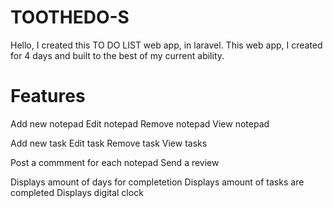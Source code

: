 # TOOTHEDO-S

Hello,
I created this TO DO LIST web app, in laravel. This web app, I created for 4 days
and built to the best of my current ability.

Features
===========================
Add new notepad
Edit notepad
Remove notepad
View notepad

Add new task
Edit task
Remove task
View tasks

Post a commment for each notepad
Send a review

Displays amount of days for completetion
Displays amount of tasks are completed
Displays digital clock


